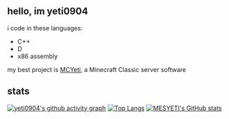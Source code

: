 ## hello, im yeti0904


i code in these languages:
- C++
- D
- x86 assembly

my best project is [MCYeti](https://github.com/yeti0904/MCYeti), a Minecraft Classic server software

## stats
[![yeti0904's github activity graph](https://github-readme-activity-graph.cyclic.app/graph?username=yeti0904&theme=gruvbox)](https://github.com/ashutosh00710/github-readme-activity-graph)
[![Top Langs](https://github-readme-stats.vercel.app/api/top-langs/?username=yeti0904&theme=gruvbox)](https://github.com/anuraghazra/github-readme-stats)
[![MESYETI's GitHub stats](https://github-readme-stats.vercel.app/api?username=yeti0904&show_icons=true&theme=gruvbox)](https://github.com/anuraghazra/github-readme-stats)
